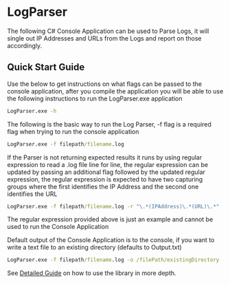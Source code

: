 # LogParser
The following C# Console Application can be used to Parse Logs, it will single out IP Addresses and URLs from the Logs and report on those accordingly.

## Quick Start Guide
Use the below to get instructions on what flags can be passed to the console application, after you compile the application you will be able to use the following instructions to run the LogParser.exe application
```cmd
LogParser.exe -h
```

The following is the basic way to run the Log Parser, -f flag is a required flag when trying to run the console application
```cmd
LogParser.exe -f filepath/filename.log
```

If the Parser is not returning expected results it runs by using regular expression to read a .log file line for line, the regular expression can be updated by passing an additional flag followed by the updated regular expression, the regular expression is expected to have two capturing groups where the first identifies the IP Address and the second one identifies the URL
```cmd
LogParser.exe -f filepath/filename.log -r "\.*(IPAddress)\.*(URL)\.*"
```
The regular expression provided above is just an example and cannot be used to run the Console Application

Default output of the Console Application is to the console, if you want to write a text file to an existing directory (defaults to Output.txt)
```cmd
LogParser.exe -f filepath/filename.log -o /filePath/existingDirectory
```

See [Detailed Guide](https://github.com/brandonf007/LogParser/wiki) on how to use the library in more depth.
